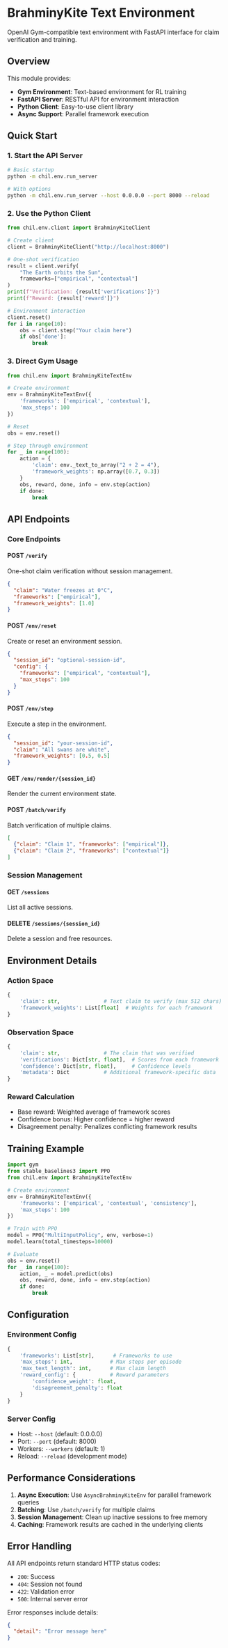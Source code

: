 # BrahminyKite Text Environment

OpenAI Gym-compatible text environment with FastAPI interface for claim verification and training.

## Overview

This module provides:
- **Gym Environment**: Text-based environment for RL training
- **FastAPI Server**: RESTful API for environment interaction
- **Python Client**: Easy-to-use client library
- **Async Support**: Parallel framework execution

## Quick Start

### 1. Start the API Server

```bash
# Basic startup
python -m chil.env.run_server

# With options
python -m chil.env.run_server --host 0.0.0.0 --port 8000 --reload
```

### 2. Use the Python Client

```python
from chil.env.client import BrahminyKiteClient

# Create client
client = BrahminyKiteClient("http://localhost:8000")

# One-shot verification
result = client.verify(
    "The Earth orbits the Sun",
    frameworks=["empirical", "contextual"]
)
print(f"Verification: {result['verifications']}")
print(f"Reward: {result['reward']}")

# Environment interaction
client.reset()
for i in range(10):
    obs = client.step("Your claim here")
    if obs['done']:
        break
```

### 3. Direct Gym Usage

```python
from chil.env import BrahminyKiteTextEnv

# Create environment
env = BrahminyKiteTextEnv({
    'frameworks': ['empirical', 'contextual'],
    'max_steps': 100
})

# Reset
obs = env.reset()

# Step through environment
for _ in range(100):
    action = {
        'claim': env._text_to_array("2 + 2 = 4"),
        'framework_weights': np.array([0.7, 0.3])
    }
    obs, reward, done, info = env.step(action)
    if done:
        break
```

## API Endpoints

### Core Endpoints

#### POST `/verify`
One-shot claim verification without session management.

```json
{
  "claim": "Water freezes at 0°C",
  "frameworks": ["empirical"],
  "framework_weights": [1.0]
}
```

#### POST `/env/reset`
Create or reset an environment session.

```json
{
  "session_id": "optional-session-id",
  "config": {
    "frameworks": ["empirical", "contextual"],
    "max_steps": 100
  }
}
```

#### POST `/env/step`
Execute a step in the environment.

```json
{
  "session_id": "your-session-id",
  "claim": "All swans are white",
  "framework_weights": [0.5, 0.5]
}
```

#### GET `/env/render/{session_id}`
Render the current environment state.

#### POST `/batch/verify`
Batch verification of multiple claims.

```json
[
  {"claim": "Claim 1", "frameworks": ["empirical"]},
  {"claim": "Claim 2", "frameworks": ["contextual"]}
]
```

### Session Management

#### GET `/sessions`
List all active sessions.

#### DELETE `/sessions/{session_id}`
Delete a session and free resources.

## Environment Details

### Action Space
```python
{
    'claim': str,              # Text claim to verify (max 512 chars)
    'framework_weights': List[float]  # Weights for each framework
}
```

### Observation Space
```python
{
    'claim': str,              # The claim that was verified
    'verifications': Dict[str, float],  # Scores from each framework
    'confidence': Dict[str, float],     # Confidence levels
    'metadata': Dict           # Additional framework-specific data
}
```

### Reward Calculation
- Base reward: Weighted average of framework scores
- Confidence bonus: Higher confidence = higher reward
- Disagreement penalty: Penalizes conflicting framework results

## Training Example

```python
import gym
from stable_baselines3 import PPO
from chil.env import BrahminyKiteTextEnv

# Create environment
env = BrahminyKiteTextEnv({
    'frameworks': ['empirical', 'contextual', 'consistency'],
    'max_steps': 100
})

# Train with PPO
model = PPO("MultiInputPolicy", env, verbose=1)
model.learn(total_timesteps=10000)

# Evaluate
obs = env.reset()
for _ in range(100):
    action, _ = model.predict(obs)
    obs, reward, done, info = env.step(action)
    if done:
        break
```

## Configuration

### Environment Config
```python
{
    'frameworks': List[str],      # Frameworks to use
    'max_steps': int,            # Max steps per episode
    'max_text_length': int,      # Max claim length
    'reward_config': {           # Reward parameters
        'confidence_weight': float,
        'disagreement_penalty': float
    }
}
```

### Server Config
- Host: `--host` (default: 0.0.0.0)
- Port: `--port` (default: 8000)
- Workers: `--workers` (default: 1)
- Reload: `--reload` (development mode)

## Performance Considerations

1. **Async Execution**: Use `AsyncBrahminyKiteEnv` for parallel framework queries
2. **Batching**: Use `/batch/verify` for multiple claims
3. **Session Management**: Clean up inactive sessions to free memory
4. **Caching**: Framework results are cached in the underlying clients

## Error Handling

All API endpoints return standard HTTP status codes:
- `200`: Success
- `404`: Session not found
- `422`: Validation error
- `500`: Internal server error

Error responses include details:
```json
{
  "detail": "Error message here"
}
```